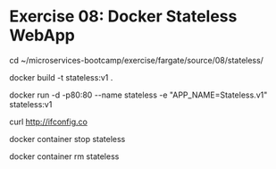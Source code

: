 # Exercise 08: Docker Stateless WebApp


cd ~/microservices-bootcamp/exercise/fargate/source/08/stateless/

docker build -t stateless:v1 .

docker run -d -p80:80 --name stateless -e "APP_NAME=Stateless.v1" stateless:v1

curl http://ifconfig.co

docker container stop stateless

docker container rm stateless

